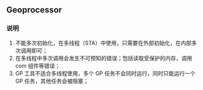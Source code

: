 ## Geoprocessor
### 说明
1. 不能多次初始化，在多线程（STA）中使用，只需要在外部初始化，在内部多次调用即可；  
2. 在多线程中多次调用会发生不可预知的错误；包括读取受保护的内存，调用 com 组件等错误；  
3. GP 工具不适合多线程使用，多个 GP 任务不会同时运行，同时只能运行一个 GP 任务，其他任务会被阻塞；
